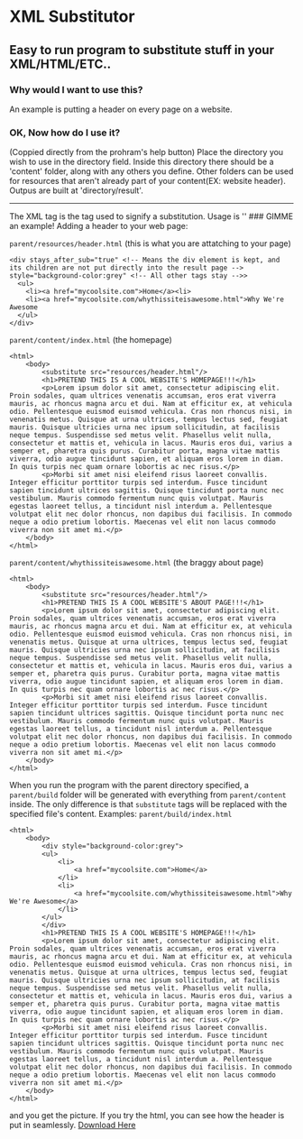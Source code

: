 # XML Substitutor


## Easy to run program to substitute stuff in your XML/HTML/ETC..
### Why would I want to use this?
An example is putting a header on every page on a website.
### OK, Now how do I use it?
(Coppied directly from the prohram's help button)
Place the directory you wish to use in the directory field. Inside this directory there should be a 'content' folder, along with any others you define. Other folders can be used for resources that aren't already part of your content(EX: website header). Outpus are built at 'directory/result'.
<hr/>
The XML tag is the tag used to signify a substitution. Usage is '<tag [(to keep the root tag) stays_after_sub="true"]src="resources/my_cool_xml_insert.xml"/>'
### GIMME an example!
Adding a header to your web page:

`parent/resources/header.html` (this is what you are attatching to your page)
```
<div stays_after_sub="true" <!-- Means the div element is kept, and its children are not put directly into the result page --> style="background-color:grey" <!-- All other tags stay -->>
  <ul>
    <li><a href="mycoolsite.com">Home</a><li>
    <li><a href="mycoolsite.com/whythissiteisawesome.html">Why We're Awesome
  </ul>
</div>
```
`parent/content/index.html` (the homepage)
```
<html>
    <body>
        <substitute src="resources/header.html"/>
        <h1>PRETEND THIS IS A COOL WEBSITE'S HOMEPAGE!!!</h1>
        <p>Lorem ipsum dolor sit amet, consectetur adipiscing elit. Proin sodales, quam ultrices venenatis accumsan, eros erat viverra mauris, ac rhoncus magna arcu et dui. Nam at efficitur ex, at vehicula odio. Pellentesque euismod euismod vehicula. Cras non rhoncus nisi, in venenatis metus. Quisque at urna ultrices, tempus lectus sed, feugiat mauris. Quisque ultricies urna nec ipsum sollicitudin, at facilisis neque tempus. Suspendisse sed metus velit. Phasellus velit nulla, consectetur et mattis et, vehicula in lacus. Mauris eros dui, varius a semper et, pharetra quis purus. Curabitur porta, magna vitae mattis viverra, odio augue tincidunt sapien, et aliquam eros lorem in diam. In quis turpis nec quam ornare lobortis ac nec risus.</p>
        <p>Morbi sit amet nisi eleifend risus laoreet convallis. Integer efficitur porttitor turpis sed interdum. Fusce tincidunt sapien tincidunt ultrices sagittis. Quisque tincidunt porta nunc nec vestibulum. Mauris commodo fermentum nunc quis volutpat. Mauris egestas laoreet tellus, a tincidunt nisl interdum a. Pellentesque volutpat elit nec dolor rhoncus, non dapibus dui facilisis. In commodo neque a odio pretium lobortis. Maecenas vel elit non lacus commodo viverra non sit amet mi.</p>
    </body>
</html>
```
`parent/content/whythissiteisawesome.html` (the braggy about page)
```
<html>
    <body>
        <substitute src="resources/header.html"/>
        <h1>PRETEND THIS IS A COOL WEBSITE'S ABOUT PAGE!!!</h1>
        <p>Lorem ipsum dolor sit amet, consectetur adipiscing elit. Proin sodales, quam ultrices venenatis accumsan, eros erat viverra mauris, ac rhoncus magna arcu et dui. Nam at efficitur ex, at vehicula odio. Pellentesque euismod euismod vehicula. Cras non rhoncus nisi, in venenatis metus. Quisque at urna ultrices, tempus lectus sed, feugiat mauris. Quisque ultricies urna nec ipsum sollicitudin, at facilisis neque tempus. Suspendisse sed metus velit. Phasellus velit nulla, consectetur et mattis et, vehicula in lacus. Mauris eros dui, varius a semper et, pharetra quis purus. Curabitur porta, magna vitae mattis viverra, odio augue tincidunt sapien, et aliquam eros lorem in diam. In quis turpis nec quam ornare lobortis ac nec risus.</p>
        <p>Morbi sit amet nisi eleifend risus laoreet convallis. Integer efficitur porttitor turpis sed interdum. Fusce tincidunt sapien tincidunt ultrices sagittis. Quisque tincidunt porta nunc nec vestibulum. Mauris commodo fermentum nunc quis volutpat. Mauris egestas laoreet tellus, a tincidunt nisl interdum a. Pellentesque volutpat elit nec dolor rhoncus, non dapibus dui facilisis. In commodo neque a odio pretium lobortis. Maecenas vel elit non lacus commodo viverra non sit amet mi.</p>
    </body>
</html>
```
When you run the program with the parent directory specified, a `parent/build` folder will be generated with everything from `parent/content` inside. The only difference is that `substitute` tags will be replaced with the specified file's content.
Examples:
`parent/build/index.html`
```
<html>
    <body>
        <div style="background-color:grey">
        <ul>
            <li>
                <a href="mycoolsite.com">Home</a>
            </li>
            <li>
                <a href="mycoolsite.com/whythissiteisawesome.html">Why We're Awesome</a>
            </li>
        </ul>
        </div> 
        <h1>PRETEND THIS IS A COOL WEBSITE'S HOMEPAGE!!!</h1>
        <p>Lorem ipsum dolor sit amet, consectetur adipiscing elit. Proin sodales, quam ultrices venenatis accumsan, eros erat viverra mauris, ac rhoncus magna arcu et dui. Nam at efficitur ex, at vehicula odio. Pellentesque euismod euismod vehicula. Cras non rhoncus nisi, in venenatis metus. Quisque at urna ultrices, tempus lectus sed, feugiat mauris. Quisque ultricies urna nec ipsum sollicitudin, at facilisis neque tempus. Suspendisse sed metus velit. Phasellus velit nulla, consectetur et mattis et, vehicula in lacus. Mauris eros dui, varius a semper et, pharetra quis purus. Curabitur porta, magna vitae mattis viverra, odio augue tincidunt sapien, et aliquam eros lorem in diam. In quis turpis nec quam ornare lobortis ac nec risus.</p>
        <p>Morbi sit amet nisi eleifend risus laoreet convallis. Integer efficitur porttitor turpis sed interdum. Fusce tincidunt sapien tincidunt ultrices sagittis. Quisque tincidunt porta nunc nec vestibulum. Mauris commodo fermentum nunc quis volutpat. Mauris egestas laoreet tellus, a tincidunt nisl interdum a. Pellentesque volutpat elit nec dolor rhoncus, non dapibus dui facilisis. In commodo neque a odio pretium lobortis. Maecenas vel elit non lacus commodo viverra non sit amet mi.</p>
    </body>
</html>
```
and you get the picture. If you try the html, you can see how the header is put in seamlessly.
[Download Here](https://github.com/Indi-Code/XML-Substitutor/releases)
